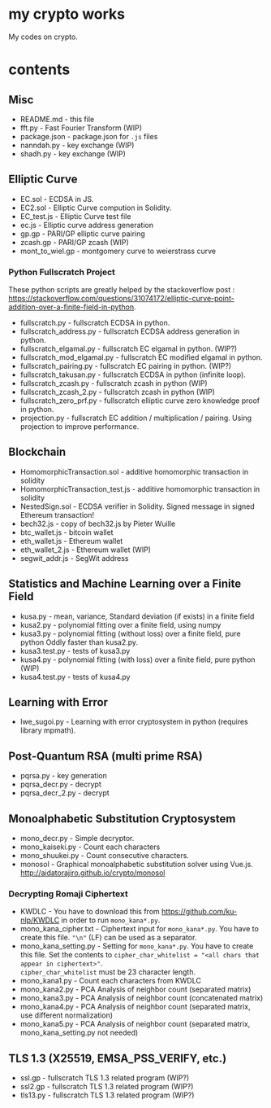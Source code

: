 # my crypto works

My codes on crypto.

# contents

## Misc

- README.md - this file
- fft.py - Fast Fourier Transform (WIP)
- package.json - package.json for `.js` files
- nanndah.py - key exchange (WIP)
- shadh.py - key exchange (WIP)

## Elliptic Curve

- EC.sol - ECDSA in JS.
- EC2.sol - Elliptic Curve compution in Solidity.
- EC_test.js - Elliptic Curve test file
- ec.js - Elliptic curve address generation
- gp.gp - PARI/GP elliptic curve pairing
- zcash.gp - PARI/GP zcash (WIP)
- mont_to_wiel.gp - montgomery curve to weierstrass curve

### Python Fullscratch Project

These python scripts are greatly helped by the stackoverflow post : <https://stackoverflow.com/questions/31074172/elliptic-curve-point-addition-over-a-finite-field-in-python>.

- fullscratch.py - fullscratch ECDSA in python.
- fullscratch_address.py - fullscratch ECDSA address generation in python.
- fullscratch_elgamal.py - fullscratch EC elgamal in python. (WIP?)
- fullscratch_mod_elgamal.py - fullscratch EC modified elgamal in python.
- fullscratch_pairing.py - fullscratch EC pairing in python. (WIP?)
- fullscratch_takusan.py - fullscratch ECDSA in python (infinite loop).
- fullscratch_zcash.py - fullscratch zcash in python (WIP)
- fullscratch_zcash_2.py - fullscratch zcash in python (WIP)
- fullscratch_zero_prf.py - fullscratch elliptic curve zero knowledge proof in python.
- projection.py - fullscratch EC addition / multiplication / pairing. Using projection to improve performance.

## Blockchain
- HomomorphicTransaction.sol - additive homomorphic transaction in solidity
- HomomorphicTransaction_test.js - additive homomorphic transaction in solidity
- NestedSign.sol - ECDSA verifier in Solidity. Signed message in signed Ethereum transaction!
- bech32.js - copy of bech32.js by Pieter Wuille
- btc_wallet.js - bitcoin wallet
- eth_wallet.js - Ethereum wallet
- eth_wallet_2.js - Ethereum wallet (WIP)
- segwit_addr.js - SegWit address

## Statistics and Machine Learning over a Finite Field
- kusa.py - mean, variance, Standard deviation (if exists) in a finite field
- kusa2.py - polynomial fitting over a finite field, using numpy
- kusa3.py - polynomial fitting (without loss) over a finite field, pure python Oddly faster than kusa2.py.
- kusa3.test.py - tests of kusa3.py
- kusa4.py - polynomial fitting (with loss) over a finite field, pure python (WIP)
- kusa4.test.py - tests of kusa4.py

## Learning with Error
- lwe_sugoi.py - Learning with error cryptosystem in python (requires library mpmath).

## Post-Quantum RSA (multi prime RSA)
- pqrsa.py - key generation
- pqrsa_decr.py - decrypt
- pqrsa_decr_2.py - decrypt

## Monoalphabetic Substitution Cryptosystem
- mono_decr.py - Simple decryptor.
- mono_kaiseki.py - Count each characters
- mono_shuukei.py - Count consecutive characters.
- monosol - Graphical monoalphabetic substitution solver using Vue.js. <http://aidatorajiro.github.io/crypto/monosol>

### Decrypting Romaji Ciphertext
- KWDLC - You have to download this from <https://github.com/ku-nlp/KWDLC> in order to run `mono_kana*.py`.
- mono_kana_cipher.txt - Ciphertext input for `mono_kana*.py`. You have to create this file.
  `"\n"` (LF) can be used as a separator.
- mono_kana_setting.py - Setting for `mono_kana*.py`. You have to create this file.
  Set the contents to `cipher_char_whitelist = "<all chars that appear in ciphertext>"`.  
  `cipher_char_whitelist` must be 23 character length.
- mono_kana1.py - Count each characters from KWDLC
- mono_kana2.py - PCA Analysis of neighbor count (separated matrix)
- mono_kana3.py - PCA Analysis of neighbor count (concatenated matrix)
- mono_kana4.py - PCA Analysis of neighbor count (separated matrix, use different normalization)
- mono_kana5.py - PCA Analysis of neighbor count (separated matrix, mono_kana_setting.py not needed)

## TLS 1.3 (X25519, EMSA_PSS_VERIFY, etc.)
- ssl.gp - fullscratch TLS 1.3 related program (WIP?)
- ssl2.gp - fullscratch TLS 1.3 related program (WIP?)
- tls13.py - fullscratch TLS 1.3 related program (WIP?)
